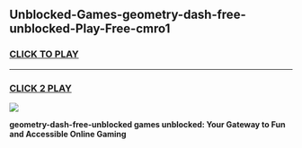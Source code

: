 
## Unblocked-Games-geometry-dash-free-unblocked-Play-Free-cmro1
<h3>
<a href="https://premium76.site?title=geometry-dash-free-unblocked&ref=20M">CLICK TO PLAY</a></h3>
<hr>

<h3>
<a href="https://premium76.site?title=geometry-dash-free-unblocked&ref=20M">CLICK 2 PLAY</a>
  
</h3>

<a href="https://premium76.site?title=geometry-dash-free-unblocked&ref=19M"><img src="https://clearcache.store/games.png"></a>


**geometry-dash-free-unblocked games unblocked: Your Gateway to Fun and Accessible Online Gaming**
